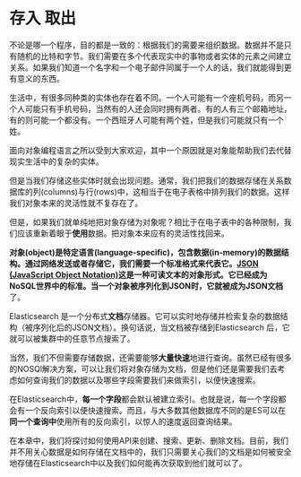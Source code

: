 # 存入 取出

不论是哪一个程序，目的都是一致的：根据我们的需要来组织数据。数据并不是只有随机的比特和字节。我们需要在多个代表现实中的事物或者实体的元素之间建立关系。如果我们知道一个名字和一个电子邮件同属于一个人的话，我们就能得到更有意义的东西。

生活中，有很多同种类的实体也存在着不同。一个人可能有一个座机号码，而另一个人可能只有手机号码，当然有的人还会同时拥有两者。有的人有三个邮箱地址，有的则可能一个都没有。一个西班牙人可能有两个姓，但是我们可能就只有一个姓。

面向对象编程语言之所以受到大家欢迎，其中一个原因就是对象能帮助我们去代替现实生活中的复杂的实体。

但是当我们存储这些实体时就会出现问题。通常，我们把我们的数据存储在关系数据库的列(columns)与行(rows)中，这相当于在电子表格中排列我们的数据。这样我们对象本来的灵活性就不复存在了。

但是，如果我们就单纯地把对象存储为对象呢？相比于在电子表中的各种限制，我们应该重新着眼于**使用**数据。把对象本来应有的灵活性找回来。

**对象(object)**是特定语言(language-specific)，包含数据(in-memory)的数据结构。通过网络发送或者存储它，我们需要一个标准格式来代表它。[JSON (JavaScript Object Notation)](http://baike.baidu.com/view/136475.htm?fr=aladdin)这是一种可读文本的对象形式。它已经成为NoSQL世界中的标准。当一个对象被序列化到JSON时，它就被成为**JSON文档**了。

Elasticsearch 是一个分布式**文档**存储器。它可以实时地存储并检索复杂的数据结构（被序列化后的JSON文档）。换句话说，当文档被存储到Elasticsearch 后，它就可以被集群中的任意节点搜索了。

当然，我们不但需要存储数据，还需要能够**大量快速**地进行查询。虽然已经有很多的NOSQl解决方案，可以让我们将对象存储为文档，但是他们还是需要我们去考虑如何查询我们的数据以及哪些字段需要我们来做索引，以便快速搜索。

在Elasticsearch中，**每一个字段**都会默认被建立索引。也就是说，每一个字段都会有一个反向索引以便快速搜索。而且，与大多数其他数据库不同的是ES可以在**同一个查询中**使用所有的反向索引，以惊人的速度返回查询结果。

在本章中，我们将探讨如何使用API来创建、搜索、更新、删除文档。目前，我们并不用关心数据是如何存储在文档中的，我们只需要关心我们的文档是如何被安全地存储在Elasticsearch中以及我们如何能再次获取到他们就可以了。

